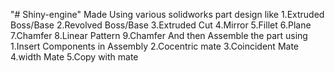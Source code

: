 "# Shiny-engine" 
Made Using various solidworks part design like
    1.Extruded Boss/Base
    2.Revolved Boss/Base
    3.Extruded Cut
    4.Mirror
    5.Fillet
    6.Plane
    7.Chamfer
    8.Linear Pattern
    9.Chamfer
And then Assemble the part using 
    1.Insert Components in Assembly
    2.Cocentric mate
    3.Coincident Mate
    4.width Mate
    5.Copy with mate

